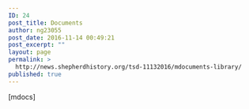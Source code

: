 ```yaml
---
ID: 24
post_title: Documents
author: ng23055
post_date: 2016-11-14 00:49:21
post_excerpt: ""
layout: page
permalink: >
  http://news.shepherdhistory.org/tsd-11132016/mdocuments-library/
published: true
---
```

[mdocs]